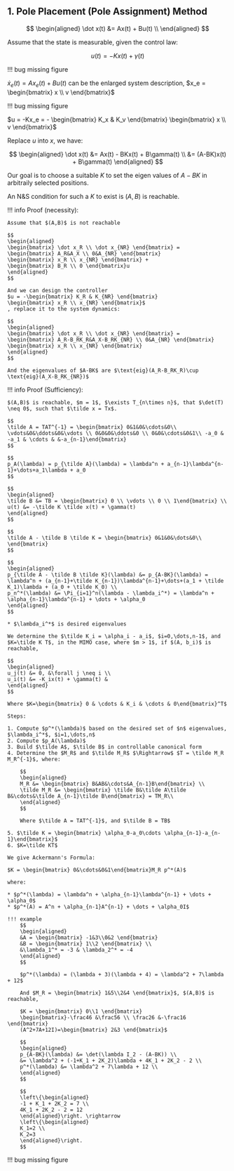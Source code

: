 ## 1. Pole Placement (Pole Assignment) Method

$$
\begin{aligned}
\dot x(t) &= Ax(t) + Bu(t) \\
\end{aligned}
$$

Assume that the state is measurable, given the control law:

$$
u(t) = -Kx(t) + \gamma(t)
$$

!!! bug 
    missing figure

$\dot x_e(t) = Ax_e(t) + Bu(t)$ can be the enlarged system description, $x_e = \begin{bmatrix} x \\ v \end{bmatrix}$

!!! bug
    missing figure
 
$u = -Kx_e = - \begin{bmatrix} K_x & K_v \end{bmatrix} \begin{bmatrix} x \\ v \end{bmatrix}$

Replace $u$ into $x$, we have:

$$
\begin{aligned}
\dot x(t) &= Ax(t) - BKx(t) + B\gamma(t) \\
&= (A-BK)x(t) + B\gamma(t)
\end{aligned}
$$

Our goal is to choose a suitable $K$ to set the eigen values of $A-BK$ in arbitraily selected positions.

An N&S condition for such a $K$ to exist is $(A,B)$ is reachable.

!!! info
    Proof (necessity):

    Assume that $(A,B)$ is not reachable

    $$
    \begin{aligned}
    \begin{bmatrix} \dot x_R \\ \dot x_{NR} \end{bmatrix} = 
    \begin{bmatrix} A_R&A_X \\ 0&A_{NR} \end{bmatrix}
    \begin{bmatrix} x_R \\ x_{NR} \end{bmatrix} + 
    \begin{bmatrix} B_R \\ 0 \end{bmatrix}u
    \end{aligned}
    $$

    And we can design the controller 
    $u = -\begin{bmatrix} K_R & K_{NR} \end{bmatrix} 
    \begin{bmatrix} x_R \\ x_{NR} \end{bmatrix}$
    , replace it to the system dynamics:

    $$
    \begin{aligned}
    \begin{bmatrix} \dot x_R \\ \dot x_{NR} \end{bmatrix} = 
    \begin{bmatrix} A_R-B_RK_R&A_X-B_RK_{NR} \\ 0&A_{NR} \end{bmatrix}
    \begin{bmatrix} x_R \\ x_{NR} \end{bmatrix}
    \end{aligned}
    $$

    And the eigenvalues of $A-BK$ are $\text{eig}(A_R-B_RK_R)\cup \text{eig}(A_X-B_RK_{NR})$

!!! info
    Proof (Sufficiency):

    $(A,B)$ is reachable, $m = 1$, $\exists T_{n\times n}$, that $\det(T) \neq 0$, such that $\tilde x = Tx$.

    $$
    \tilde A = TAT^{-1} = \begin{bmatrix} 0&1&0&\cdots&0\\ \vdots&0&\ddots&0&\vdots \\ 0&0&0&\ddots&0 \\ 0&0&\cdots&0&1\\ -a_0 & -a_1 & \cdots & &-a_{n-1}\end{bmatrix}
    $$

    $$
    p_A(\lambda) = p_{\tilde A}(\lambda) = \lambda^n + a_{n-1}\lambda^{n-1}+\dots+a_1\lambda + a_0
    $$

    $$
    \begin{aligned}
    \tilde B &= TB = \begin{bmatrix} 0 \\ \vdots \\ 0 \\ 1\end{bmatrix} \\
    u(t) &= -\tilde K \tilde x(t) + \gamma(t)
    \end{aligned}
    $$

    $$
    \tilde A - \tilde B \tilde K = \begin{bmatrix} 0&1&0&\dots&0\\ \end{bmatrix}
    $$

    $$
    \begin{aligned}
    p_{\tilde A - \tilde B \tilde K}(\lambda) &= p_{A-BK}(\lambda) = \lambda^n + (a_{n-1}+\tilde K_{n-1})\lambda^{n-1}+\dots+(a_1 + \tilde K_1)\lambda + (a_0 + \tilde K_0) \\
    p_n^*(\lambda) &= \Pi_{i=1}^n(\lambda - \lambda_i^*) = \lambda^n + \alpha_{n-1}\lambda^{n-1} + \dots + \alpha_0
    \end{aligned}
    $$

    * $\lambda_i^*$ is desired eigenvalues

    We determine the $\tilde K_i = \alpha_i - a_i$, $i=0,\dots,n-1$, and $K=\tilde K T$, in the MIMO case, where $m > 1$, if $(A, b_i)$ is reachable,

    $$
    \begin{aligned}
    u_j(t) &= 0, &\forall j \neq i \\
    u_i(t) &= -K_ix(t) + \gamma(t) &
    \end{aligned}
    $$

    Where $K=\begin{bmatrix} 0 & \cdots & K_i & \cdots & 0\end{bmatrix}^T$

    Steps:
    
    1. Compute $p^*(\lambda)$ based on the desired set of $n$ eigenvalues, $\lambda_i^*$, $i=1,\dots,n$
    2. Compute $p_A(\lambda)$
    3. Build $\tilde A$, $\tilde B$ in controllable canonical form
    4. Determine the $M_R$ and $\tilde M_R$ $\Rightarrow$ $T = \tilde M_R M_R^{-1}$, where:

        $$
        \begin{aligned}
        M_R &= \begin{bmatrix} B&AB&\cdots&A_{n-1}B\end{bmatrix} \\
        \tilde M_R &= \begin{bmatrix} \tilde B&\tilde A\tilde B&\cdots&\tilde A_{n-1}\tilde B\end{bmatrix} = TM_R\\
        \end{aligned}
        $$

        Where $\tilde A = TAT^{-1}$, and $\tilde B = TB$
    
    5. $\tilde K = \begin{bmatrix} \alpha_0-a_0\cdots \alpha_{n-1}-a_{n-1}\end{bmatrix}$
    6. $K=\tilde KT$

    We give Ackermann's Formula:

    $K = \begin{bmatrix} 0&\cdots&0&1\end{bmatrix}M_R p^*(A)$

    where:

    * $p^*(\lambda) = \lambda^n + \alpha_{n-1}\lambda^{n-1} + \dots + \alpha_0$
    * $p^*(A) = A^n + \alpha_{n-1}A^{n-1} + \dots + \alpha_0I$

    !!! example
        $$
        \begin{aligned}
        &A = \begin{bmatrix} -1&3\\0&2 \end{bmatrix}
        &B = \begin{bmatrix} 1\\2 \end{bmatrix} \\
        &\lambda_1^* = -3 & \lambda_2^* = -4
        \end{aligned}
        $$

        $p^*(\lambda) = (\lambda + 3)(\lambda + 4) = \lambda^2 + 7\lambda + 12$

        And $M_R = \begin{bmatrix} 1&5\\2&4 \end{bmatrix}$, $(A,B)$ is reachable,

        $K = \begin{bmatrix} 0\\1 \end{bmatrix}
        \begin{bmatrix}-\frac46 &\frac56 \\ \frac26 &-\frac16 \end{bmatrix}
        (A^2+7A+12I)=\begin{bmatrix} 2&3 \end{bmatrix}$

        $$
        \begin{aligned}
        p_{A-BK}(\lambda) &= \det(\lambda I_2 - (A-BK)) \\
        &= \lambda^2 + (-1+K_1 + 2K_2)\lambda + 4K_1 + 2K_2 - 2 \\
        p^*(\lambda) &= \lambda^2 + 7\lambda + 12 \\
        \end{aligned}
        $$
        
        $$
        \left\{\begin{aligned}
        -1 + K_1 + 2K_2 = 7 \\
        4K_1 + 2K_2 - 2 = 12
        \end{aligned}\right. \rightarrow 
        \left\{\begin{aligned}
        K_1=2 \\
        K_2=3
        \end{aligned}\right.
        $$

!!! bug 
    missing figure